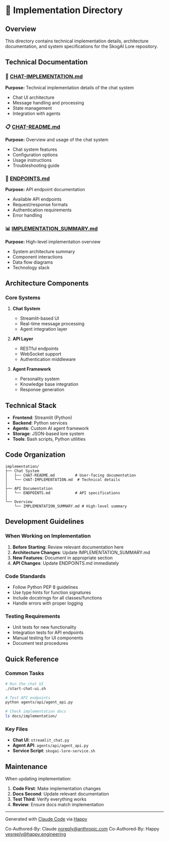 # 🔧 Implementation Directory

## Overview

This directory contains technical implementation details, architecture documentation, and system specifications for the SkogAI Lore repository.

## Technical Documentation

### 💬 [CHAT-IMPLEMENTATION.md](./CHAT-IMPLEMENTATION.md)
**Purpose:** Technical implementation details of the chat system

- Chat UI architecture
- Message handling and processing
- State management
- Integration with agents

### 📋 [CHAT-README.md](./CHAT-README.md)
**Purpose:** Overview and usage of the chat system

- Chat system features
- Configuration options
- Usage instructions
- Troubleshooting guide

### 🔌 [ENDPOINTS.md](./ENDPOINTS.md)
**Purpose:** API endpoint documentation

- Available API endpoints
- Request/response formats
- Authentication requirements
- Error handling

### 📊 [IMPLEMENTATION_SUMMARY.md](./IMPLEMENTATION_SUMMARY.md)
**Purpose:** High-level implementation overview

- System architecture summary
- Component interactions
- Data flow diagrams
- Technology stack

## Architecture Components

### Core Systems

1. **Chat System**
   - Streamlit-based UI
   - Real-time message processing
   - Agent integration layer

2. **API Layer**
   - RESTful endpoints
   - WebSocket support
   - Authentication middleware

3. **Agent Framework**
   - Personality system
   - Knowledge base integration
   - Response generation

## Technical Stack

- **Frontend**: Streamlit (Python)
- **Backend**: Python services
- **Agents**: Custom AI agent framework
- **Storage**: JSON-based lore system
- **Tools**: Bash scripts, Python utilities

## Code Organization

```
implementation/
├── Chat System
│   ├── CHAT-README.md         # User-facing documentation
│   └── CHAT-IMPLEMENTATION.md  # Technical details
│
├── API Documentation
│   └── ENDPOINTS.md           # API specifications
│
└── Overview
    └── IMPLEMENTATION_SUMMARY.md # High-level summary
```

## Development Guidelines

### When Working on Implementation

1. **Before Starting**: Review relevant documentation here
2. **Architecture Changes**: Update IMPLEMENTATION_SUMMARY.md
3. **New Features**: Document in appropriate section
4. **API Changes**: Update ENDPOINTS.md immediately

### Code Standards

- Follow Python PEP 8 guidelines
- Use type hints for function signatures
- Include docstrings for all classes/functions
- Handle errors with proper logging

### Testing Requirements

- Unit tests for new functionality
- Integration tests for API endpoints
- Manual testing for UI components
- Document test procedures

## Quick Reference

### Common Tasks

```bash
# Run the chat UI
./start-chat-ui.sh

# Test API endpoints
python agents/api/agent_api.py

# Check implementation docs
ls docs/implementation/
```

### Key Files

- **Chat UI**: `streamlit_chat.py`
- **Agent API**: `agents/api/agent_api.py`
- **Service Script**: `skogai-lore-service.sh`

## Maintenance

When updating implementation:

1. **Code First**: Make implementation changes
2. **Docs Second**: Update relevant documentation
3. **Test Third**: Verify everything works
4. **Review**: Ensure docs match implementation

---

Generated with [Claude Code](https://claude.ai/code)
via [Happy](https://happy.engineering)

Co-Authored-By: Claude <noreply@anthropic.com>
Co-Authored-By: Happy <yesreply@happy.engineering>